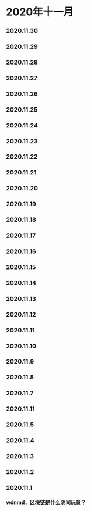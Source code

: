 # 2020年十一月

### 2020.11.30
### 2020.11.29
### 2020.11.28
### 2020.11.27
### 2020.11.26
### 2020.11.25
### 2020.11.24
### 2020.11.23
### 2020.11.22
### 2020.11.21
### 2020.11.20
### 2020.11.19
### 2020.11.18
### 2020.11.17
### 2020.11.16
### 2020.11.15
### 2020.11.14
### 2020.11.13
### 2020.11.12
### 2020.11.11
### 2020.11.10
### 2020.11.9
### 2020.11.8
### 2020.11.7
### 2020.11.11
### 2020.11.5
### 2020.11.4
### 2020.11.3
### 2020.11.2
### 2020.11.1
#### wdnmd，区块链是什么阴间玩意？